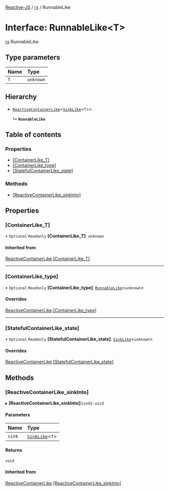 [Reactive-JS](../README.md) / [rx](../modules/rx.md) / RunnableLike

# Interface: RunnableLike<T\>

[rx](../modules/rx.md).RunnableLike

## Type parameters

| Name | Type |
| :------ | :------ |
| `T` | `unknown` |

## Hierarchy

- [`ReactiveContainerLike`](rx.ReactiveContainerLike.md)<[`SinkLike`](rx.SinkLike.md)<`T`\>\>

  ↳ **`RunnableLike`**

## Table of contents

### Properties

- [[ContainerLike\_T]](rx.RunnableLike.md#[containerlike_t])
- [[ContainerLike\_type]](rx.RunnableLike.md#[containerlike_type])
- [[StatefulContainerLike\_state]](rx.RunnableLike.md#[statefulcontainerlike_state])

### Methods

- [[ReactiveContainerLike\_sinkInto]](rx.RunnableLike.md#[reactivecontainerlike_sinkinto])

## Properties

### [ContainerLike\_T]

• `Optional` `Readonly` **[ContainerLike\_T]**: `unknown`

#### Inherited from

[ReactiveContainerLike](rx.ReactiveContainerLike.md).[[ContainerLike_T]](rx.ReactiveContainerLike.md#[containerlike_t])

___

### [ContainerLike\_type]

• `Optional` `Readonly` **[ContainerLike\_type]**: [`RunnableLike`](rx.RunnableLike.md)<`unknown`\>

#### Overrides

[ReactiveContainerLike](rx.ReactiveContainerLike.md).[[ContainerLike_type]](rx.ReactiveContainerLike.md#[containerlike_type])

___

### [StatefulContainerLike\_state]

• `Optional` `Readonly` **[StatefulContainerLike\_state]**: [`SinkLike`](rx.SinkLike.md)<`unknown`\>

#### Overrides

[ReactiveContainerLike](rx.ReactiveContainerLike.md).[[StatefulContainerLike_state]](rx.ReactiveContainerLike.md#[statefulcontainerlike_state])

## Methods

### [ReactiveContainerLike\_sinkInto]

▸ **[ReactiveContainerLike_sinkInto]**(`sink`): `void`

#### Parameters

| Name | Type |
| :------ | :------ |
| `sink` | [`SinkLike`](rx.SinkLike.md)<`T`\> |

#### Returns

`void`

#### Inherited from

[ReactiveContainerLike](rx.ReactiveContainerLike.md).[[ReactiveContainerLike_sinkInto]](rx.ReactiveContainerLike.md#[reactivecontainerlike_sinkinto])
